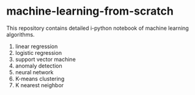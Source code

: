 # machine-learning-from-scratch

This repository contains detailed i-python notebook of machine learning algorithms.  
1. linear regression
2. logistic regression
3. support vector machine
4. anomaly detection
5. neural network
6. K-means clustering
7. K nearest neighbor
